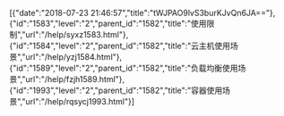 [{"date":"2018-07-23 21:46:57","title":"tWJPAO9lvS3burKJvQn6JA=="},{"id":"1583","level":"2","parent_id":"1582","title":"使用限制","url":"/help/syxz1583.html"},{"id":"1584","level":"2","parent_id":"1582","title":"云主机使用场景","url":"/help/yzj1584.html"},{"id":"1589","level":"2","parent_id":"1582","title":"负载均衡使用场景","url":"/help/fzjh1589.html"},{"id":"1993","level":"2","parent_id":"1582","title":"容器使用场景","url":"/help/rqsycj1993.html"}]